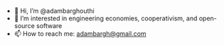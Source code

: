- 👋 Hi, I’m @adambarghouthi
- 👀 I’m interested in engineering economies, cooperativism, and open-source software
- 📫 How to reach me: adambargh@gmail.com
